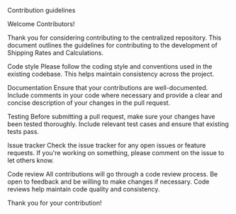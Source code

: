 Contribution guidelines

Welcome Contributors!


Thank you for considering contributing to the centralized repository. This document outlines the guidelines for contributing to the development of Shipping Rates and Calculations.

Code style
Please follow the coding style and conventions used in the existing codebase. This helps maintain consistency across the project.


Documentation
Ensure that your contributions are well-documented. Include comments in your code where necessary and provide a clear and concise description of your changes in the pull request.


Testing
Before submitting a pull request, make sure your changes have been tested thoroughly. Include relevant test cases and ensure that existing tests pass.


Issue tracker
Check the issue tracker for any open issues or feature requests. If you're working on something, please comment on the issue to let others know.


Code review
All contributions will go through a code review process. Be open to feedback and be willing to make changes if necessary. Code reviews help maintain code quality and consistency.


Thank you for your contribution!
